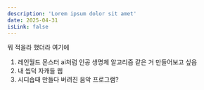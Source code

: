 ```yaml
---
description: 'Lorem ipsum dolor sit amet'
date: 2025-04-31
isLink: false
---
```


뭐 적을라 했더라 여기에

1. 레인월드 몬스터 ai처럼 인공 생명체 알고리즘 같은 거 만들어보고 싶음
2. 내 씹덕 자캐들 웹
3. 시디숍때 만들다 버려진 음악 프로그램?
